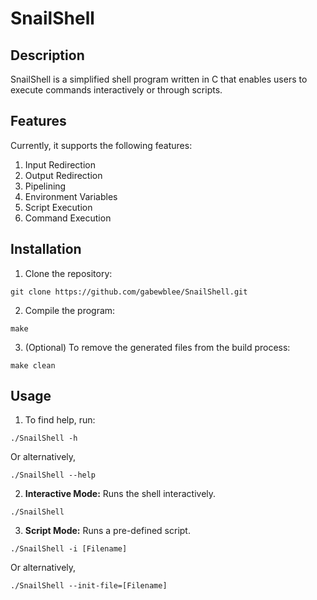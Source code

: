 # SnailShell

## Description

SnailShell is a simplified shell program written in C that enables users to execute commands interactively or through scripts.

## Features

Currently, it supports the following features:

1. Input Redirection
2. Output Redirection
3. Pipelining
4. Environment Variables
5. Script Execution
6. Command Execution

## Installation

1. Clone the repository:
```
git clone https://github.com/gabewblee/SnailShell.git
```
2. Compile the program:
```
make
```
3. (Optional) To remove the generated files from the build process:
```
make clean
```

## Usage

1. To find help, run:
```
./SnailShell -h
```
Or alternatively,
```
./SnailShell --help
```
2. **Interactive Mode:** Runs the shell interactively.
```
./SnailShell
```
3. **Script Mode:** Runs a pre-defined script.
```
./SnailShell -i [Filename]
```
Or alternatively,
```
./SnailShell --init-file=[Filename]
```
